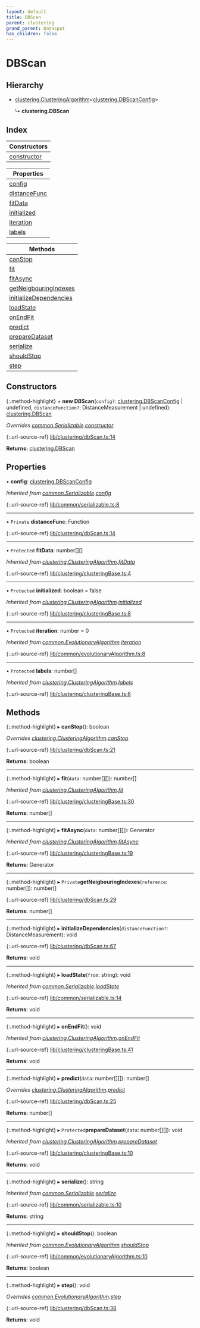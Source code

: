 ```yaml
---
layout: default
title: DBScan
parent: clustering
grand_parent: Dataspot
has_children: false
---
```


# DBScan

## Hierarchy

* [clustering.ClusteringAlgorithm](/docs/classes/clustering_clusteringalgorithm)\<[clustering.DBScanConfig](/docs/classes/clustering_dbscanconfig)>

  ↳ **clustering.DBScan**

## Index

| Constructors |
|-----------|
| [constructor](#constructor) |

| Properties |
|-----------|
| [config](#config) |
| [distanceFunc](#distancefunc) |
| [fitData](#fitdata) |
| [initialized](#initialized) |
| [iteration](#iteration) |
| [labels](#labels) |

| Methods |
|-----------|
| [canStop](#canstop) |
| [fit](#fit) |
| [fitAsync](#fitasync) |
| [getNeigbouringIndexes](#getneigbouringindexes) |
| [initializeDependencies](#initializedependencies) |
| [loadState](#loadstate) |
| [onEndFit](#onendfit) |
| [predict](#predict) |
| [prepareDataset](#preparedataset) |
| [serialize](#serialize) |
| [shouldStop](#shouldstop) |
| [step](#step) |

## Constructors

{:.method-highlight}
\+ **new DBScan**(`config?`: [clustering.DBScanConfig](/docs/classes/clustering_dbscanconfig) \| undefined, `distanceFunction?`: DistanceMeasurement \| undefined): [clustering.DBScan](/docs/classes/clustering_dbscan)

*Overrides [common.Serializable](/docs/classes/common_serializable).[constructor](/docs/classes/common_serializable#constructor)*

{:.url-source-ref}
[lib/clustering/dbScan.ts:14](https://github.com/ascentcore/dataspot/blob/b02167c/lib/clustering/dbScan.ts#L14)

**Returns:** [clustering.DBScan](/docs/classes/clustering_dbscan)

## Properties

•  **config**: [clustering.DBScanConfig](/docs/classes/clustering_dbscanconfig)

*Inherited from [common.Serializable](/docs/classes/common_serializable).[config](/docs/classes/common_serializable#config)*

{:.url-source-ref}
[lib/common/serializable.ts:8](https://github.com/ascentcore/dataspot/blob/b02167c/lib/common/serializable.ts#L8)

___

• `Private` **distanceFunc**: Function

{:.url-source-ref}
[lib/clustering/dbScan.ts:14](https://github.com/ascentcore/dataspot/blob/b02167c/lib/clustering/dbScan.ts#L14)

___

• `Protected` **fitData**: number[][]

*Inherited from [clustering.ClusteringAlgorithm](/docs/classes/clustering_clusteringalgorithm).[fitData](/docs/classes/clustering_clusteringalgorithm#fitdata)*

{:.url-source-ref}
[lib/clustering/clusteringBase.ts:4](https://github.com/ascentcore/dataspot/blob/b02167c/lib/clustering/clusteringBase.ts#L4)

___

• `Protected` **initialized**: boolean = false

*Inherited from [clustering.ClusteringAlgorithm](/docs/classes/clustering_clusteringalgorithm).[initialized](/docs/classes/clustering_clusteringalgorithm#initialized)*

{:.url-source-ref}
[lib/clustering/clusteringBase.ts:8](https://github.com/ascentcore/dataspot/blob/b02167c/lib/clustering/clusteringBase.ts#L8)

___

• `Protected` **iteration**: number = 0

*Inherited from [common.EvolutionaryAlgorithm](/docs/classes/common_evolutionaryalgorithm).[iteration](/docs/classes/common_evolutionaryalgorithm#iteration)*

{:.url-source-ref}
[lib/common/evolutionaryAlgorithm.ts:8](https://github.com/ascentcore/dataspot/blob/b02167c/lib/common/evolutionaryAlgorithm.ts#L8)

___

• `Protected` **labels**: number[]

*Inherited from [clustering.ClusteringAlgorithm](/docs/classes/clustering_clusteringalgorithm).[labels](/docs/classes/clustering_clusteringalgorithm#labels)*

{:.url-source-ref}
[lib/clustering/clusteringBase.ts:6](https://github.com/ascentcore/dataspot/blob/b02167c/lib/clustering/clusteringBase.ts#L6)

## Methods

{:.method-highlight}
▸ **canStop**(): boolean

*Overrides [clustering.ClusteringAlgorithm](/docs/classes/clustering_clusteringalgorithm).[canStop](/docs/classes/clustering_clusteringalgorithm#canstop)*

{:.url-source-ref}
[lib/clustering/dbScan.ts:21](https://github.com/ascentcore/dataspot/blob/b02167c/lib/clustering/dbScan.ts#L21)

**Returns:** boolean

___

{:.method-highlight}
▸ **fit**(`data`: number[][]): number[]

*Inherited from [clustering.ClusteringAlgorithm](/docs/classes/clustering_clusteringalgorithm).[fit](/docs/classes/clustering_clusteringalgorithm#fit)*

{:.url-source-ref}
[lib/clustering/clusteringBase.ts:30](https://github.com/ascentcore/dataspot/blob/b02167c/lib/clustering/clusteringBase.ts#L30)

**Returns:** number[]

___

{:.method-highlight}
▸ **fitAsync**(`data`: number[][]): Generator

*Inherited from [clustering.ClusteringAlgorithm](/docs/classes/clustering_clusteringalgorithm).[fitAsync](/docs/classes/clustering_clusteringalgorithm#fitasync)*

{:.url-source-ref}
[lib/clustering/clusteringBase.ts:19](https://github.com/ascentcore/dataspot/blob/b02167c/lib/clustering/clusteringBase.ts#L19)

**Returns:** Generator

___

{:.method-highlight}
▸ `Private`**getNeigbouringIndexes**(`reference`: number[]): number[]

{:.url-source-ref}
[lib/clustering/dbScan.ts:29](https://github.com/ascentcore/dataspot/blob/b02167c/lib/clustering/dbScan.ts#L29)

**Returns:** number[]

___

{:.method-highlight}
▸ **initializeDependencies**(`distanceFunction?`: DistanceMeasurement): void

{:.url-source-ref}
[lib/clustering/dbScan.ts:67](https://github.com/ascentcore/dataspot/blob/b02167c/lib/clustering/dbScan.ts#L67)

**Returns:** void

___

{:.method-highlight}
▸ **loadState**(`from`: string): void

*Inherited from [common.Serializable](/docs/classes/common_serializable).[loadState](/docs/classes/common_serializable#loadstate)*

{:.url-source-ref}
[lib/common/serializable.ts:14](https://github.com/ascentcore/dataspot/blob/b02167c/lib/common/serializable.ts#L14)

**Returns:** void

___

{:.method-highlight}
▸ **onEndFit**(): void

*Inherited from [clustering.ClusteringAlgorithm](/docs/classes/clustering_clusteringalgorithm).[onEndFit](/docs/classes/clustering_clusteringalgorithm#onendfit)*

{:.url-source-ref}
[lib/clustering/clusteringBase.ts:41](https://github.com/ascentcore/dataspot/blob/b02167c/lib/clustering/clusteringBase.ts#L41)

**Returns:** void

___

{:.method-highlight}
▸ **predict**(`data`: number[][]): number[]

*Overrides [clustering.ClusteringAlgorithm](/docs/classes/clustering_clusteringalgorithm).[predict](/docs/classes/clustering_clusteringalgorithm#predict)*

{:.url-source-ref}
[lib/clustering/dbScan.ts:25](https://github.com/ascentcore/dataspot/blob/b02167c/lib/clustering/dbScan.ts#L25)

**Returns:** number[]

___

{:.method-highlight}
▸ `Protected`**prepareDataset**(`data`: number[][]): void

*Inherited from [clustering.ClusteringAlgorithm](/docs/classes/clustering_clusteringalgorithm).[prepareDataset](/docs/classes/clustering_clusteringalgorithm#preparedataset)*

{:.url-source-ref}
[lib/clustering/clusteringBase.ts:10](https://github.com/ascentcore/dataspot/blob/b02167c/lib/clustering/clusteringBase.ts#L10)

**Returns:** void

___

{:.method-highlight}
▸ **serialize**(): string

*Inherited from [common.Serializable](/docs/classes/common_serializable).[serialize](/docs/classes/common_serializable#serialize)*

{:.url-source-ref}
[lib/common/serializable.ts:10](https://github.com/ascentcore/dataspot/blob/b02167c/lib/common/serializable.ts#L10)

**Returns:** string

___

{:.method-highlight}
▸ **shouldStop**(): boolean

*Inherited from [common.EvolutionaryAlgorithm](/docs/classes/common_evolutionaryalgorithm).[shouldStop](/docs/classes/common_evolutionaryalgorithm#shouldstop)*

{:.url-source-ref}
[lib/common/evolutionaryAlgorithm.ts:10](https://github.com/ascentcore/dataspot/blob/b02167c/lib/common/evolutionaryAlgorithm.ts#L10)

**Returns:** boolean

___

{:.method-highlight}
▸ **step**(): void

*Overrides [common.EvolutionaryAlgorithm](/docs/classes/common_evolutionaryalgorithm).[step](/docs/classes/common_evolutionaryalgorithm#step)*

{:.url-source-ref}
[lib/clustering/dbScan.ts:38](https://github.com/ascentcore/dataspot/blob/b02167c/lib/clustering/dbScan.ts#L38)

**Returns:** void
